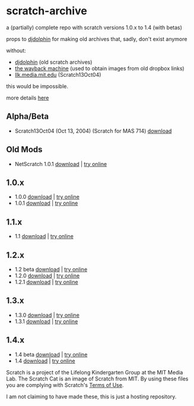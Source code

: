 # scratch-archive
a (partially) complete repo with scratch versions 1.0.x to 1.4 (with betas)

props to [djdolphin](https://github.com/djdolphin) for making old archives that, sadly, don't exist anymore

without:
* [djdolphin](https://github.com/djdolphin) (old scratch archives)
* [the wayback machine](https://archive.org) (used to obtain images from old dropbox links)
* [llk.media.mit.edu](https://llk.media.mit.edu/courses/software/scratch/) (Scratch13Oct04)

this would be impossible.

more details [here](https://github.com/xubiod/scratch-archive)

## Alpha/Beta
 * Scratch13Oct04 (Oct 13, 2004) (Scratch for MAS 714) [download](/Scratch13Oct04.image)

## Old Mods
 * NetScratch 1.0.1 [download](/NetScratch%201.0.1.image) | [try online](http://try.squeak.org/#url=https://xubiod.github.io/scratch-archive/&files=[NetScratch%201.0.1.image])

## 1.0.x
 * 1.0.0 [download](/1.0.0.image) | [try online](http://try.squeak.org/#url=https://xubiod.github.io/scratch-archive/&files=[1.0.0.image])
 * 1.0.1 [download](/1.0.1.image) | [try online](http://try.squeak.org/#url=https://xubiod.github.io/scratch-archive/&files=[1.0.1.image])

## 1.1.x
 * 1.1 [download](/1.1.image) | [try online](http://try.squeak.org/#url=https://xubiod.github.io/scratch-archive/&files=[1.1.image])

## 1.2.x
 * 1.2 beta [download](/1.2beta.image) | [try online](http://try.squeak.org/#url=https://xubiod.github.io/scratch-archive/&files=[1.2beta.image])
 * 1.2.0 [download](/1.2.0.image) | [try online](http://try.squeak.org/#url=https://xubiod.github.io/scratch-archive/&files=[1.2.0.image])
 * 1.2.1 [download](/1.2.1.image) | [try online](http://try.squeak.org/#url=https://xubiod.github.io/scratch-archive/&files=[1.2.1.image])

## 1.3.x
 * 1.3.0 [download](/1.3.0.image) | [try online](http://try.squeak.org/#url=https://xubiod.github.io/scratch-archive/&files=[1.3.0.image])
 * 1.3.1 [download](/1.3.1.image) | [try online](http://try.squeak.org/#url=https://xubiod.github.io/scratch-archive/&files=[1.3.1.image])

## 1.4.x
 * 1.4 beta [download](/1.4beta.image) | [try online](http://try.squeak.org/#url=https://xubiod.github.io/scratch-archive/&files=[1.4beta.image])
 * 1.4 [download](/1.4.image) | [try online](http://try.squeak.org/#url=https://xubiod.github.io/scratch-archive/&files=[1.4.image])

Scratch is a project of the Lifelong Kindergarten Group at the MIT Media Lab.
The Scratch Cat is an image of Scratch from MIT.
By using these files you are complying with Scratch's [Terms of Use](https://scratch.mit.edu/terms_of_use).

I am not claiming to have made these, this is just a hosting repository.

